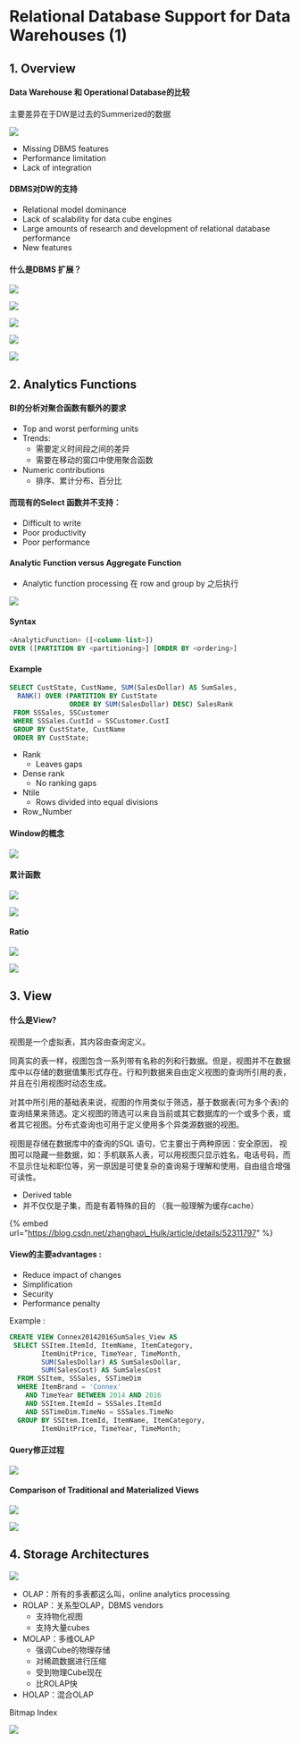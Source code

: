 # Relational Database Support for Data Warehouses \(1\)

## 1. Overview

#### Data Warehouse 和 Operational Database的比较

主要差异在于DW是过去的Summerized的数据

![](../../../.gitbook/assets/screen-shot-2018-09-11-at-10.31.57-am.png)

* Missing DBMS features 
* Performance limitation
* Lack of integration

#### DBMS对DW的支持

* Relational model dominance
* Lack of scalability for data cube engines
* Large amounts of research and development of relational database performance
* New features

#### 什么是DBMS 扩展？

![](../../../.gitbook/assets/screen-shot-2018-09-11-at-10.12.46-am.png)

![](../../../.gitbook/assets/screen-shot-2018-09-11-at-10.12.54-am.png)

![](../../../.gitbook/assets/screen-shot-2018-09-11-at-10.13.01-am.png)

![](../../../.gitbook/assets/screen-shot-2018-09-11-at-10.13.06-am.png)

![](../../../.gitbook/assets/screen-shot-2018-09-11-at-10.15.10-am.png)

## 2. Analytics Functions

#### BI的分析对聚合函数有额外的要求

* Top and worst performing units
* Trends:
  * 需要定义时间段之间的差异
  * 需要在移动的窗口中使用聚合函数
* Numeric contributions
  * 排序、累计分布、百分比

#### 而现有的Select 函数并不支持：

* Difficult to write
* Poor productivity
* Poor performance

####  Analytic Function versus Aggregate Function

* Analytic function processing 在 row and group by 之后执行

![](../../../.gitbook/assets/screen-shot-2018-09-12-at-9.20.48-am.png)

#### Syntax

```sql
<AnalyticFunction> ([<column-list>]) 
OVER ([PARTITION BY <partitioning>] [ORDER BY <ordering>] 
```

#### Example

```sql
SELECT CustState, CustName, SUM(SalesDollar) AS SumSales,
  RANK() OVER (PARTITION BY CustState 
               ORDER BY SUM(SalesDollar) DESC) SalesRank
 FROM SSSales, SSCustomer
 WHERE SSSales.CustId = SSCustomer.CustI
 GROUP BY CustState, CustName
 ORDER BY CustState;
```

* Rank
  * Leaves gaps 
* Dense rank
  * No ranking gaps
* Ntile
  * Rows divided into equal divisions
* Row\_Number

#### Window的概念

![](../../../.gitbook/assets/screen-shot-2018-09-12-at-9.39.55-am.png)

#### 累计函数

![](../../../.gitbook/assets/screen-shot-2018-09-12-at-9.41.14-am.png)

![](../../../.gitbook/assets/screen-shot-2018-09-12-at-9.44.20-am.png)

#### Ratio

![](../../../.gitbook/assets/screen-shot-2018-09-12-at-9.46.56-am.png)

![](../../../.gitbook/assets/screen-shot-2018-09-12-at-9.47.43-am.png)

## 3. View

#### 什么是View?

视图是一个虚拟表，其内容由查询定义。

同真实的表一样，视图包含一系列带有名称的列和行数据。但是，视图并不在数据库中以存储的数据值集形式存在。行和列数据来自由定义视图的查询所引用的表，并且在引用视图时动态生成。

对其中所引用的基础表来说，视图的作用类似于筛选，基于数据表\(可为多个表\)的查询结果来筛选。定义视图的筛选可以来自当前或其它数据库的一个或多个表，或者其它视图。分布式查询也可用于定义使用多个异类源数据的视图。

视图是存储在数据库中的查询的SQL 语句，它主要出于两种原因：安全原因， 视图可以隐藏一些数据，如：手机联系人表，可以用视图只显示姓名，电话号码，而不显示住址和职位等，另一原因是可使复杂的查询易于理解和使用，自由组合增强可读性。

* Derived table
* 并不仅仅是子集，而是有着特殊的目的 （我一般理解为缓存cache）

{% embed url="https://blog.csdn.net/zhanghao\_Hulk/article/details/52311797" %}

#### View的主要advantages :

* Reduce impact of changes
* Simplification
* Security
* Performance penalty

Example :

```sql
CREATE VIEW Connex20142016SumSales_View AS
 SELECT SSItem.ItemId, ItemName, ItemCategory, 
        ItemUnitPrice, TimeYear, TimeMonth,
        SUM(SalesDollar) AS SumSalesDollar,
        SUM(SalesCost) AS SumSalesCost
  FROM SSItem, SSSales, SSTimeDim
  WHERE ItemBrand = 'Connex' 
    AND TimeYear BETWEEN 2014 AND 2016
    AND SSItem.ItemId = SSSales.ItemId
    AND SSTimeDim.TimeNo = SSSales.TimeNo
  GROUP BY SSItem.ItemId, ItemName, ItemCategory, 
        ItemUnitPrice, TimeYear, TimeMonth;
```

####  Query修正过程

![](../../../.gitbook/assets/image.png)

####  Comparison of Traditional and Materialized Views

![](../../../.gitbook/assets/screen-shot-2018-09-12-at-11.37.30-am.png)

![](../../../.gitbook/assets/screen-shot-2018-09-12-at-11.39.06-am.png)

## 4. Storage  Architectures

![](../../../.gitbook/assets/screen-shot-2018-09-13-at-10.56.46-am.png)

* OLAP：所有的多表都这么叫，online analytics processing
* ROLAP：关系型OLAP，DBMS vendors
  * 支持物化视图 
  * 支持大量cubes
* MOLAP：多维OLAP
  * 强调Cube的物理存储
  * 对稀疏数据进行压缩
  * 受到物理Cube现在
  * 比ROLAP快
* HOLAP：混合OLAP

 

Bitmap Index

![](../../../.gitbook/assets/screen-shot-2018-09-13-at-11.02.45-am.png)



